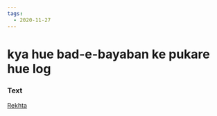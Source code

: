 ```yaml
---
tags:
  - 2020-11-27
---
```

# kya hue bad-e-bayaban ke pukare hue log

### Text
[Rekhta](https://www.rekhta.org/ghazals/kyaa-hue-baad-e-bayaabaan-ke-pukaare-hue-log-aziz-hamid-madni-ghazals-1?lang=ur)

